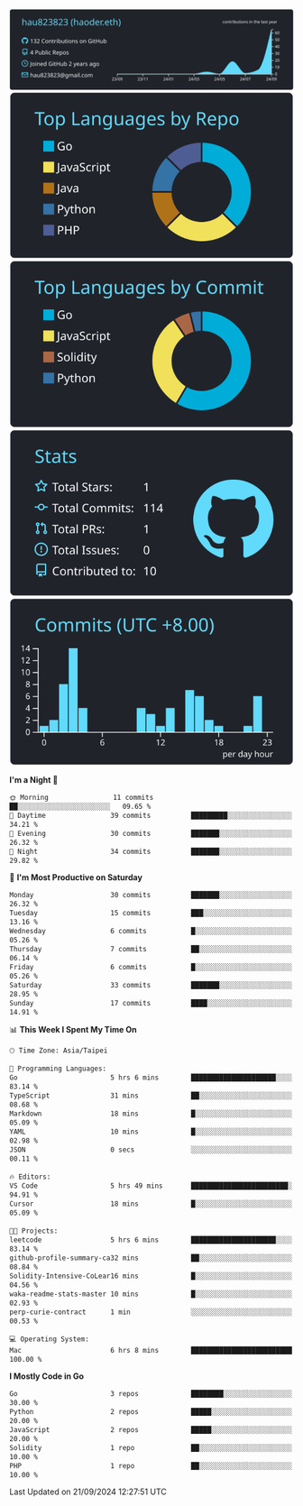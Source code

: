 [![](https://raw.githubusercontent.com/hau823823/hau823823/master/profile-summary-card-output/react/0-profile-details.svg)](https://github.com/vn7n24fzkq/github-profile-summary-cards)
[![](https://raw.githubusercontent.com/hau823823/hau823823/master/profile-summary-card-output/react/1-repos-per-language.svg)](https://github.com/vn7n24fzkq/github-profile-summary-cards) [![](https://raw.githubusercontent.com/hau823823/hau823823/master/profile-summary-card-output/react/2-most-commit-language.svg)](https://github.com/vn7n24fzkq/github-profile-summary-cards)
[![](https://raw.githubusercontent.com/hau823823/hau823823/master/profile-summary-card-output/react/3-stats.svg)](https://github.com/vn7n24fzkq/github-profile-summary-cards) [![](https://raw.githubusercontent.com/hau823823/hau823823/master/profile-summary-card-output/react/4-productive-time.svg)](https://github.com/vn7n24fzkq/github-profile-summary-cards)

<!--START_SECTION:waka-->
**I'm a Night 🦉** 

```text
🌞 Morning                11 commits          ██░░░░░░░░░░░░░░░░░░░░░░░   09.65 % 
🌆 Daytime                39 commits          █████████░░░░░░░░░░░░░░░░   34.21 % 
🌃 Evening                30 commits          ███████░░░░░░░░░░░░░░░░░░   26.32 % 
🌙 Night                  34 commits          ███████░░░░░░░░░░░░░░░░░░   29.82 % 
```
📅 **I'm Most Productive on Saturday** 

```text
Monday                   30 commits          ███████░░░░░░░░░░░░░░░░░░   26.32 % 
Tuesday                  15 commits          ███░░░░░░░░░░░░░░░░░░░░░░   13.16 % 
Wednesday                6 commits           █░░░░░░░░░░░░░░░░░░░░░░░░   05.26 % 
Thursday                 7 commits           ██░░░░░░░░░░░░░░░░░░░░░░░   06.14 % 
Friday                   6 commits           █░░░░░░░░░░░░░░░░░░░░░░░░   05.26 % 
Saturday                 33 commits          ███████░░░░░░░░░░░░░░░░░░   28.95 % 
Sunday                   17 commits          ████░░░░░░░░░░░░░░░░░░░░░   14.91 % 
```


📊 **This Week I Spent My Time On** 

```text
🕑︎ Time Zone: Asia/Taipei

💬 Programming Languages: 
Go                       5 hrs 6 mins        █████████████████████░░░░   83.14 % 
TypeScript               31 mins             ██░░░░░░░░░░░░░░░░░░░░░░░   08.68 % 
Markdown                 18 mins             █░░░░░░░░░░░░░░░░░░░░░░░░   05.09 % 
YAML                     10 mins             █░░░░░░░░░░░░░░░░░░░░░░░░   02.98 % 
JSON                     0 secs              ░░░░░░░░░░░░░░░░░░░░░░░░░   00.11 % 

🔥 Editors: 
VS Code                  5 hrs 49 mins       ████████████████████████░   94.91 % 
Cursor                   18 mins             █░░░░░░░░░░░░░░░░░░░░░░░░   05.09 % 

🐱‍💻 Projects: 
leetcode                 5 hrs 6 mins        █████████████████████░░░░   83.14 % 
github-profile-summary-ca32 mins             ██░░░░░░░░░░░░░░░░░░░░░░░   08.84 % 
Solidity-Intensive-CoLear16 mins             █░░░░░░░░░░░░░░░░░░░░░░░░   04.56 % 
waka-readme-stats-master 10 mins             █░░░░░░░░░░░░░░░░░░░░░░░░   02.93 % 
perp-curie-contract      1 min               ░░░░░░░░░░░░░░░░░░░░░░░░░   00.53 % 

💻 Operating System: 
Mac                      6 hrs 8 mins        █████████████████████████   100.00 % 
```

**I Mostly Code in Go** 

```text
Go                       3 repos             ████████░░░░░░░░░░░░░░░░░   30.00 % 
Python                   2 repos             █████░░░░░░░░░░░░░░░░░░░░   20.00 % 
JavaScript               2 repos             █████░░░░░░░░░░░░░░░░░░░░   20.00 % 
Solidity                 1 repo              ██░░░░░░░░░░░░░░░░░░░░░░░   10.00 % 
PHP                      1 repo              ██░░░░░░░░░░░░░░░░░░░░░░░   10.00 % 
```




 Last Updated on 21/09/2024 12:27:51 UTC
<!--END_SECTION:waka-->
